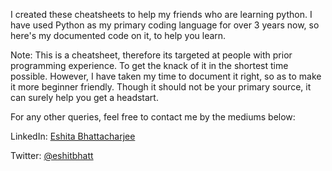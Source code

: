 I created these cheatsheets to help my friends who are learning python.
I have used Python as my primary coding language for over 3 years now,
so here's my documented code on it, to help you learn.

Note: This is a cheatsheet, therefore its targeted at people with prior programming experience.
To get the knack of it in the shortest time possible.
However, I have taken my time to document it right, so as to make it more beginner friendly.
Though it should not be your primary source, it can surely help you get a headstart.

For any other queries, feel free to contact me by the mediums below:

LinkedIn: [Eshita Bhattacharjee](https://www.linkedin.com/in/eshita-bhattacharjee-148110202/)

Twitter: [@eshitbhatt](https://twitter.com/EshiBhatt)
